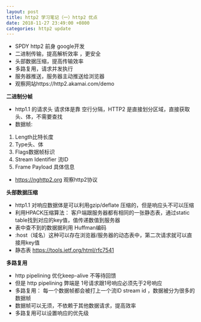 ```yaml
---
layout: post
title: http2 学习笔记（一）http2 优点
date: 2018-11-27 23:49:00 +0800
categories: http2 update
---
```

+ SPDY http2 前身 google开发
+ 二进制传输，提高解析效率 ，更安全
+ 头部数据压缩，提高传输效率
+ 多路复用，请求并发执行
+ 服务器推送，服务器主动推送给浏览器
+ 观察网站https://http2.akamai.com/demo

**二进制分帧**

+ http1.1 的请求头 请求体是靠 空行分隔，HTTP2 是直接划分区域，直接获取头、体，不需要查找
+ 数据帧:
1. Length比特长度
2. Type头、体
3. Flags数据帧标识
4. Stream Identifier 流ID
5. Frame Payload  具体信息
+ https://nghttp2.org  观察http2协议


**头部数据压缩**

+ http1.1 对响应数据体是可以利用gzip/deflate 压缩的，但是响应头不可以压缩
+ 利用HPACK压缩算法： 客户端跟服务器都有相同的一张静态表，通过static table找到对应的key值，值传递数值到服务器
+ 表中查不到的数据据利用 Huffman编码
+ :host（域名）这种可以存在浏览器/服务器的动态表中，第二次请求就可以直接用key值
+ 静态表 https://tools.ietf.org/html/rfc7541



**多路复用**
+ http pipelining 优化keep-alive  不等待回馈
+ 但是 http pipelining 弊端是 1号请求跟1号响应必须先于2号响应
+ 多路复用： 每一个数据帧都会被打上一个流ID stream id ，数据被分为很多的数据帧
+ 数据帧可以无须，不依赖于其他数据请求，提高效率
+ 多路复用可以设置响应的优先级

